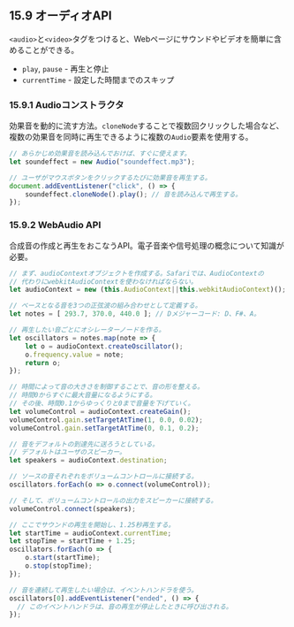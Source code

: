 ## 15.9 オーディオAPI
`<audio>`と`<video>`タグをつけると、Webページにサウンドやビデオを簡単に含めることができる。
- `play`, `pause` - 再生と停止
- `currentTime` - 設定した時間までのスキップ

### 15.9.1 Audioコンストラクタ
効果音を動的に流す方法。`cloneNode`することで複数回クリックした場合など、複数の効果音を同時に再生できるように複数の`Audio`要素を使用する。
```javascript
// あらかじめ効果音を読み込んでおけば、すぐに使えます。
let soundeffect = new Audio("soundeffect.mp3");

// ユーザがマウスボタンをクリックするたびに効果音を再生する。
document.addEventListener("click", () => {
    soundeffect.cloneNode().play(); // 音を読み込んで再生する。
});
```
### 15.9.2 WebAudio API
合成音の作成と再生をおこなうAPI。電子音楽や信号処理の概念について知識が必要。
```javascript
// まず、audioContextオブジェクトを作成する。Safariでは、AudioContextの
// 代わりにwebkitAudioContextを使わなければならない。
let audioContext = new (this.AudioContext||this.webkitAudioContext)();

// ベースとなる音を3つの正弦波の組み合わせとして定義する。
let notes = [ 293.7, 370.0, 440.0 ]; // Dメジャーコード: D、F#、A。

// 再生したい音ごとにオシレーターノードを作る。
let oscillators = notes.map(note => {
    let o = audioContext.createOscillator();
    o.frequency.value = note;
    return o;
});

// 時間によって音の大きさを制御することで、音の形を整える。
// 時間0からすぐに最大音量になるようにする。
// その後、時間0.1からゆっくりと0まで音量を下げていく。
let volumeControl = audioContext.createGain();
volumeControl.gain.setTargetAtTime(1, 0.0, 0.02);
volumeControl.gain.setTargetAtTime(0, 0.1, 0.2);

// 音をデフォルトの到達先に送ろうとしている。
// デフォルトはユーザのスピーカー。
let speakers = audioContext.destination;

// ソースの音それぞれをボリュームコントロールに接続する。
oscillators.forEach(o => o.connect(volumeControl));

// そして、ボリュームコントロールの出力をスピーカーに接続する。
volumeControl.connect(speakers);

// ここでサウンドの再生を開始し、1.25秒再生する。
let startTime = audioContext.currentTime;
let stopTime = startTime + 1.25;
oscillators.forEach(o => {
    o.start(startTime);
    o.stop(stopTime);
});

// 音を連続して再生したい場合は、イベントハンドラを使う。
oscillators[0].addEventListener("ended", () => {
  // このイベントハンドラは、音の再生が停止したときに呼び出される。
});
```